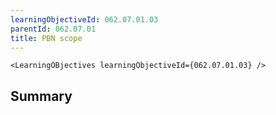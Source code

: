 ```yaml
---
learningObjectiveId: 062.07.01.03
parentId: 062.07.01
title: PBN scope
---
```


```tsx eval
<LearningOBjectives learningObjectiveId={062.07.01.03} />
```

## Summary
